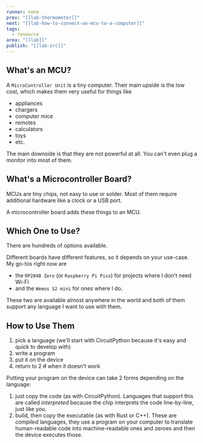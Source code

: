 ```yaml
---
runner: none
prev: "[[lab-thermometer]]"
next: "[[lab-how-to-connect-an-mcu-to-a-computer]]"
tags:
  - resource
area: "[[lab]]"
publish: "[[lab-src]]"
---
```


## What's an MCU?
A `MicroController Unit` is a tiny computer. Their main upside is the low cost, which makes them very useful for things like
- appliances
- chargers
- computer mice
- remotes
- calculators
- toys
- etc.

The main downside is that they are not powerful at all. You can't even plug a monitor into most of them.

## What's a Microcontroller Board?
MCUs are tiny chips, not easy to use or solder. Most of them require additional hardware like a clock or a USB port.

A microcontroller board adds these things to an MCU.

## Which One to Use?
There are hundreds of options available.

Different boards have different features, so it depends on your use-case. My go-tos right now are
- the `RP2040 Zero` (or `Raspberry Pi Pico`) for projects where I don't need Wi-Fi
- and the `Wemos S2 mini` for ones where I do.

These two are available almost anywhere in the world and both of them support any language I want to use with them.

## How to Use Them
1. pick a language (we'll start with CircuitPython because it's easy and quick to develop with)
2. write a program
3. put it on the device
4. return to 2 ~~if~~ when it doesn't work

Putting your program on the device can take 2 forms depending on the language:
1. just copy the code (as with CircuitPython). Languages that support this are called *interpreted* because the chip interprets the code line-by-line, just like you.
2. build, then copy the executable (as with Rust or C++). These are *compiled* languages, they use a program on your computer to translate human-readable code into machine-readable ones and zeroes and then the device executes those.